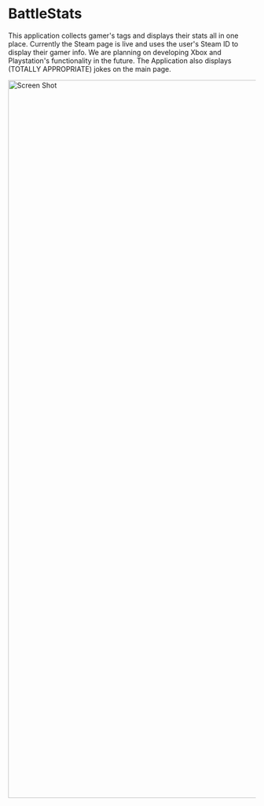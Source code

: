 # BattleStats
<p>
  This application collects gamer's tags and displays their stats all in one place. Currently the Steam page is live and uses the user's Steam ID to display their gamer info. We are planning on developing Xbox and Playstation's functionality in the future. The Application also displays (TOTALLY APPROPRIATE) jokes on the main page.
</p>

<img width="1458" alt="Screen Shot" src="https://user-images.githubusercontent.com/89813860/145515610-a353ccba-5c59-439e-bcb6-09a4d50e8e64.png">
